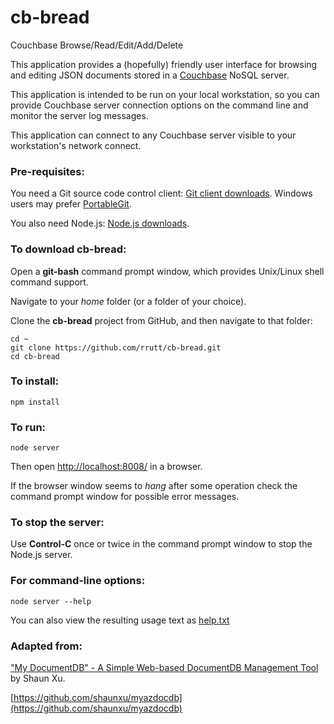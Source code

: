 # cb-bread

Couchbase Browse/Read/Edit/Add/Delete

This application provides a (hopefully) friendly user interface for browsing and editing JSON documents stored in a [Couchbase](http://www.couchbase.com/) NoSQL server.

This application is intended to be run on your local workstation, so you can provide Couchbase server connection options on the command line and monitor the server log messages.

This application can connect to any Couchbase server visible to your workstation's network connect.

### Pre-requisites:

You need a Git source code control client: [Git client downloads](http://git-scm.com/downloads).
Windows users may prefer [PortableGit](https://github.com/msysgit/msysgit/releases/).

You also need Node.js: [Node.js downloads](http://nodejs.org/download/).

### To download cb-bread:

Open a **git-bash** command prompt window, which provides Unix/Linux shell command support.

Navigate to your _home_ folder (or a folder of your choice).

Clone the **cb-bread** project from GitHub, and then navigate to that folder:

    cd ~
    git clone https://github.com/rrutt/cb-bread.git
    cd cb-bread

### To install:

    npm install

### To run:

    node server

Then open [http://localhost:8008/](http://localhost:8008/) in a browser.

If the browser window seems to _hang_ after some operation check the command prompt window for possible error messages.

### To stop the server:

Use **Control-C** once or twice in the command prompt window to stop the Node.js server.

### For command-line options:

    node server --help

You can also view the resulting usage text as [help.txt](https://github.com/rrutt/cb-bread/blob/dev/help.txt)

### Adapted from:

["My DocumentDB" - A Simple Web-based DocumentDB Management Tool](http://blog.shaunxu.me/archive/2014/09/17/quotmy-documentdbquot---a-simple-web-based-documentdb-management-tool.aspx) by Shaun Xu.

[https://github.com/shaunxu/myazdocdb](https://github.com/shaunxu/myazdocdb)
